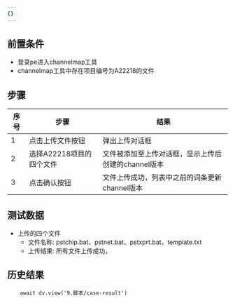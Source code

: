 ```yaml
---
{}
---
```


## 前置条件

- 登录pe进入channelmap工具
- channelmap工具中存在项目编号为A22218的文件

## 步骤

| 序号  | 步骤              | 结果                            |
| --- | --------------- | ----------------------------- |
| 1   | 点击上传文件按钮        | 弹出上传对话框                       |
| 2   | 选择A22218项目的四个文件 | 文件被添加至上传对话框，显示上传后创建的channel版本 |
| 3   | 点击确认按钮          | 文件上传成功，列表中之前的词条更新channel版本    |

## 测试数据

- 上传的四个文件
	- 文件名称: pstchip.bat、pstnet.bat、pstxprt.bat、template.txt
	- 上传结果: 所有文件上传成功，

## 历史结果

```dataviewjs
    await dv.view('9.脚本/case-result')
```
